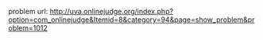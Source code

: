 problem url:
http://uva.onlinejudge.org/index.php?option=com_onlinejudge&Itemid=8&category=94&page=show_problem&problem=1012
